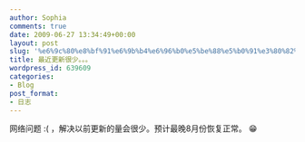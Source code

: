 ```yaml
---
author: Sophia
comments: true
date: 2009-06-27 13:34:49+00:00
layout: post
slug: '%e6%9c%80%e8%bf%91%e6%9b%b4%e6%96%b0%e5%be%88%e5%b0%91%e3%80%82%e3%80%82%e3%80%82'
title: 最近更新很少。。。
wordpress_id: 639609
categories:
- Blog
post_format:
- 日志
---
```


网络问题 :( ，解决以前更新的量会很少。预计最晚8月份恢复正常。 :grin:
